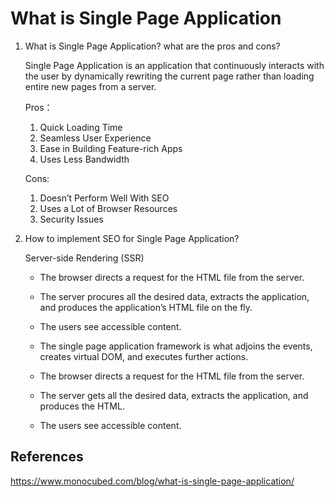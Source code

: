 # What is Single Page Application

1. What is Single Page Application?​ what are the pros and cons?

    Single Page Application is an application that continuously interacts with the user by dynamically rewriting the current page rather than loading entire new pages from a server.

    Pros：
    1) Quick Loading Time
    2) Seamless User Experience
    3) Ease in Building Feature-rich Apps
    4) Uses Less Bandwidth

    Cons:
    1) Doesn’t Perform Well With SEO
    2) Uses a Lot of Browser Resources
    3) Security Issues

2. How to implement SEO for Single Page Application?

    Server-side Rendering (SSR)

    - The browser directs a request for the HTML file from the server.
    - The server procures all the desired data, extracts the application, and produces the application’s HTML file on the fly.
    - The users see accessible content.
    - The single page application framework is what adjoins the events, creates virtual DOM, and executes further actions.

    - The browser directs a request for the HTML file from the server.
    - The server gets all the desired data, extracts the application, and produces the HTML.
    - The users see accessible content.

## References

<https://www.monocubed.com/blog/what-is-single-page-application/>
